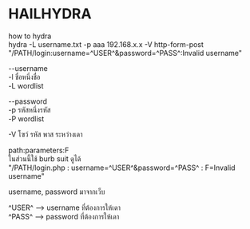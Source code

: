 # HAILHYDRA
how to hydra </br>
hydra -L username.txt -p aaa 192.168.x.x -V http-form-post "/PATH/login:username=^USER^&password=^PASS^:Invalid username" </br>

--username </br>
-l ชื่อหนึ่งชื่อ </br>
-L wordlist </br>

--password </br>
-p รหัสหนึ่งรหัส </br>
-P wordlist </br>

-V โฃว์ รหัส พาส ระหว่างเดา </br>

path:parameters:F </br>
ในส่วนนี้ใช้ burb suit ดูได้ </br>
"/PATH/login.php     :   username=^USER^&password=^PASS^    :      F=Invalid username" </br>

username, password มาจากเว็บ </br>

^USER^ --> username ที่ต้องการให้เดา </br>
^PASS^ --> password ที่ต้องการให้เดา
